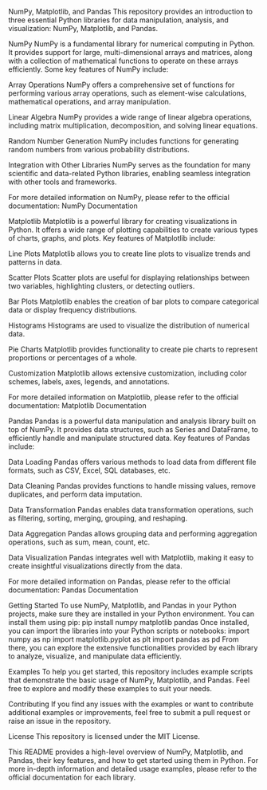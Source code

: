 NumPy, Matplotlib, and Pandas
This repository provides an introduction to three essential Python libraries for data manipulation, analysis, and visualization: NumPy, Matplotlib, and Pandas.

NumPy
NumPy is a fundamental library for numerical computing in Python. It provides support for large, multi-dimensional arrays and matrices, along with a collection of mathematical functions to operate on these arrays efficiently. Some key features of NumPy include:

Array Operations
NumPy offers a comprehensive set of functions for performing various array operations, such as element-wise calculations, mathematical operations, and array manipulation.

Linear Algebra
NumPy provides a wide range of linear algebra operations, including matrix multiplication, decomposition, and solving linear equations.

Random Number Generation
NumPy includes functions for generating random numbers from various probability distributions.

Integration with Other Libraries
NumPy serves as the foundation for many scientific and data-related Python libraries, enabling seamless integration with other tools and frameworks.

For more detailed information on NumPy, please refer to the official documentation: NumPy Documentation

Matplotlib
Matplotlib is a powerful library for creating visualizations in Python. It offers a wide range of plotting capabilities to create various types of charts, graphs, and plots. Key features of Matplotlib include:

Line Plots
Matplotlib allows you to create line plots to visualize trends and patterns in data.

Scatter Plots
Scatter plots are useful for displaying relationships between two variables, highlighting clusters, or detecting outliers.

Bar Plots
Matplotlib enables the creation of bar plots to compare categorical data or display frequency distributions.

Histograms
Histograms are used to visualize the distribution of numerical data.

Pie Charts
Matplotlib provides functionality to create pie charts to represent proportions or percentages of a whole.

Customization
Matplotlib allows extensive customization, including color schemes, labels, axes, legends, and annotations.

For more detailed information on Matplotlib, please refer to the official documentation: Matplotlib Documentation

Pandas
Pandas is a powerful data manipulation and analysis library built on top of NumPy. It provides data structures, such as Series and DataFrame, to efficiently handle and manipulate structured data. Key features of Pandas include:

Data Loading
Pandas offers various methods to load data from different file formats, such as CSV, Excel, SQL databases, etc.

Data Cleaning
Pandas provides functions to handle missing values, remove duplicates, and perform data imputation.

Data Transformation
Pandas enables data transformation operations, such as filtering, sorting, merging, grouping, and reshaping.

Data Aggregation
Pandas allows grouping data and performing aggregation operations, such as sum, mean, count, etc.

Data Visualization
Pandas integrates well with Matplotlib, making it easy to create insightful visualizations directly from the data.

For more detailed information on Pandas, please refer to the official documentation: Pandas Documentation

Getting Started
To use NumPy, Matplotlib, and Pandas in your Python projects, make sure they are installed in your Python environment. You can install them using pip:
pip install numpy matplotlib pandas
Once installed, you can import the libraries into your Python scripts or notebooks:
import numpy as np
import matplotlib.pyplot as plt
import pandas as pd
From there, you can explore the extensive functionalities provided by each library to analyze, visualize, and manipulate data efficiently.

Examples
To help you get started, this repository includes example scripts that demonstrate the basic usage of NumPy, Matplotlib, and Pandas. Feel free to explore and modify these examples to suit your needs.

Contributing
If you find any issues with the examples or want to contribute additional examples or improvements, feel free to submit a pull request or raise an issue in the repository.

License
This repository is licensed under the MIT License.

This README provides a high-level overview of NumPy, Matplotlib, and Pandas, their key features, and how to get started using them in Python. For more in-depth information and detailed usage examples, please refer to the official documentation for each library.
